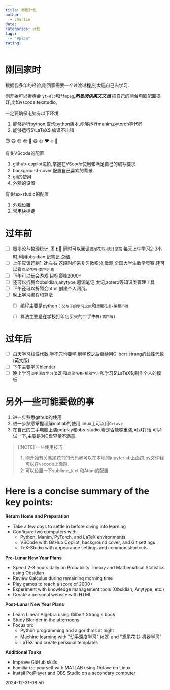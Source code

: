 ```yaml
---
title: 寒假计划
author:
  - charlie
date: 
categories: 计划
tags:
  - "#plan"
rating:
---
```


# 刚回家时
根据我多年的经验,刚回家需要一个过渡过程,别太逼自己去学习.

刚开始可以折腾会 `yt-dlp`和`ffmpeg`,***熟悉阅读英文文档***
把自己的两台电脑配置搞好,比如vscode,texstudio,

一定要确保电脑有以下环境
1. 能够运行python,查询python版本,能够运行manim,pytorch等代码
2. 能够运行$\LaTeX$,编译不出错

:innocent: 😆 😔  😔 🤩
:smile:  :thumbsup:  :heart:  :fire:  :rocket:

有关VScode的配置
1. github-copilot进阶,掌握在VScode使用和满足自己的编写要求
2. background-cover,配置自己喜欢的背景.
3. git的使用
4. 外观的设置

有关tex-studio的配置
1. 外观设置
2. 常用快捷键
# 过年前

- [ ] 概率论与数理统计, ⏳ ⏫ 🏁  同时可以阅读`鸢尾花书-统计至简`  每天上午学习2-3小时,利用obsidian 记笔记,总结.
- [ ] 上午应该还剩1-2h左右,这段时间来复习微积分,做题,全国大学生数学竞赛,还可以看`鸢尾花书-数学元素`
- [ ] 下午可以玩会游戏,目标巅峰2000+
- [ ] 还可以折腾会obsidian,anytype,思源笔记,太记,zotero等知识类管理工具
- [ ] 下午还可以折腾会html.创建个人网页。
- [ ] 晚上学习编程和算法
	- [ ] 编程主要是python：`父与子的学习之旅`和`鸢尾花书-编程不难`
	- [ ] 算法主要是在学校打印店买来的二手书`算(第四版)`


# 过年后
- [ ] 白天学习线性代数,学不完也要学,到学校之后继续用Gilbert$\cdot$strang的线性代数(英文版).
- [ ] 下午主要学习blender
- [ ] 晚上学习`动手深度学习`(d2l)和`鸢尾花书-机器学习`和学习$\LaTeX$,制作个人的模板

# 另外一些可能要做的事
1. 进一步熟悉github的使用
2. 进一步熟悉掌握理解matlab的使用,linux上可以用`Octave`
3. 在自己的二手电脑上装potplay和obs-studio.看是否能够重装,可以打话,可以试一下,主要是对C盘容量不满意.


> [!NOTE] 一些使用技巧
> 1. 刚开始有关鸢尾花书的代码我可以在本地的jupyterlab上面跑,py文件我可以在vscode上面跑.
> 2. 可以设置一下sublime_text 和Atom的配置.





# Here is a concise summary of the key points:

**Return Home and Preparation**

* Take a few days to settle in before diving into learning
* Configure two computers with:
	+ Python, Manim, PyTorch, and LaTeX environments
	+ VSCode with GitHub Copilot, background cover, and Git settings
	+ TeX-Studio with appearance settings and common shortcuts

**Pre-Lunar New Year Plans**

* Spend 2-3 hours daily on Probability Theory and Mathematical Statistics using Obsidian
* Review Calculus during remaining morning time
* Play games to reach a score of 2000+
* Experiment with knowledge management tools (Obsidian, Anytype, etc.)
* Create a personal website with HTML

**Post-Lunar New Year Plans**

* Learn Linear Algebra using Gilbert Strang's book
* Study Blender in the afternoons
* Focus on:
	+ Python programming and algorithms at night
	+ Machine learning with "动手深度学习" (d2l) and "鸢尾花书-机器学习"
	+ LaTeX and create personal templates

**Additional Tasks**

* Improve GitHub skills
* Familiarize yourself with MATLAB using Octave on Linux
* Install PotPlayer and OBS Studio on a secondary computer


2024-12-31-08:50
